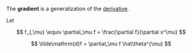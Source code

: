 
The **gradient** is a generalization of the [derivative](Derivative).

Let

$$
f_{,\mu} \equiv \partial_\mu f = \frac{\partial f}{\partial x^\mu}
$$

$$
\tilde\mathrm{d}f = \partial_\mu f \hat\theta^{\mu}
$$
